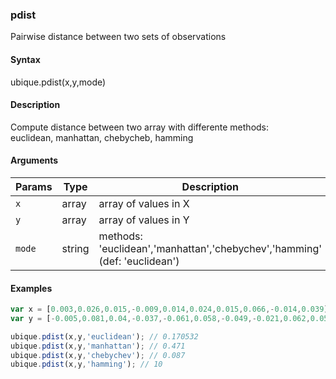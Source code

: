 ### pdist

Pairwise distance between two sets of observations


#### Syntax

ubique.pdist(x,y,mode)


#### Description

Compute distance between two array with differente methods:  
euclidean, manhattan, chebycheb, hamming  



#### Arguments

|Params|Type|Description
|---------|----|-----------
|`x` | array |    array of values in X
|`y` | array |    array of values in Y
|`mode` | string | methods: 'euclidean','manhattan','chebychev','hamming' (def: 'euclidean')


#### Examples

```js
var x = [0.003,0.026,0.015,-0.009,0.014,0.024,0.015,0.066,-0.014,0.039];
var y = [-0.005,0.081,0.04,-0.037,-0.061,0.058,-0.049,-0.021,0.062,0.058];

ubique.pdist(x,y,'euclidean'); // 0.170532
ubique.pdist(x,y,'manhattan'); // 0.471
ubique.pdist(x,y,'chebychev'); // 0.087
ubique.pdist(x,y,'hamming'); // 10
```

